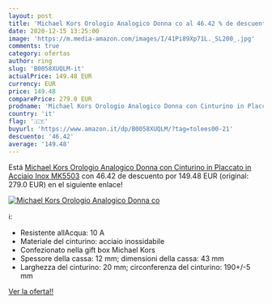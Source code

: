 ```yaml
---
layout: post
title: 'Michael Kors Orologio Analogico Donna co al 46.42 % de descuento'
date: 2020-12-15 13:25:00
image: 'https://m.media-amazon.com/images/I/41Pi89Xp71L._SL200_.jpg'
comments: true
category: ofertas
author: ring
slug: 'B0058XUQLM-it'
actualPrice: 149.48 EUR
currency: EUR
price: 149.48
comparePrice: 279.0 EUR
prodname: 'Michael Kors Orologio Analogico Donna con Cinturino in Placcato in Acciaio Inox MK5503'
country: 'it'
flag: '🇮🇹'
buyurl: 'https://www.amazon.it/dp/B0058XUQLM/?tag=tolees00-21'
descuento: '46.42'
average: '149.48'
---
```


Está [Michael Kors Orologio Analogico Donna con Cinturino in Placcato in Acciaio Inox MK5503](https://www.amazon.it/dp/B0058XUQLM/?tag=tolees00-21) con 46.42 de descuento por 149.48 EUR (original: 279.0 EUR) en el siguiente enlace!

[![Michael Kors Orologio Analogico Donna co](https://m.media-amazon.com/images/I/41Pi89Xp71L._SL200_.jpg)](https://www.amazon.it/dp/B0058XUQLM/?tag=tolees00-21)

ℹ️:

- Resistente allAcqua: 10 A
- Materiale del cinturino: acciaio inossidabile
- Confezionato nella gift box Michael Kors
- Spessore della cassa: 12 mm; dimensioni della cassa: 43 mm
- Larghezza del cinturino: 20 mm; circonferenza del cinturino: 190+/-5 mm

[Ver la oferta!!](https://www.amazon.it/dp/B0058XUQLM/?tag=tolees00-21)
